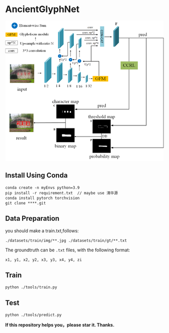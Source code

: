 # AncientGlyphNet
![image-20241103164332181](README.assets\image-20241103164332181.png)

## Install Using Conda

```
conda create -n myEnvs python=3.9
pip install -r requirement.txt  // maybe use 清华源
conda install pytorch torchvision
git clone ****.git
```

## Data Preparation

you should make a train.txt,follows:

```
./datasets/train/img/**.jpg ./datasets/train/gt/**.txt
```

The groundtruth can be `.txt` files, with the following format:

```
x1, y1, x2, y2, x3, y3, x4, y4, zi
```

## Train

```
python ./tools/train.py
```

## Test

```
python ./tools/predict.py
```





**If this repository helps you，please star it. Thanks.**
